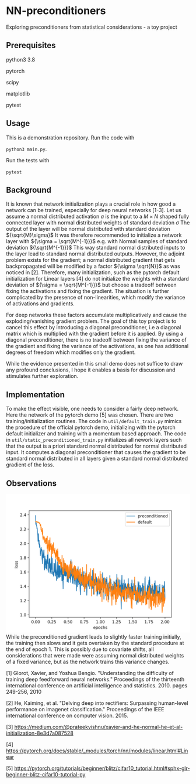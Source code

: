 # NN-preconditioners

Exploring preconditioners from statistical considerations - a toy project

## Prerequisites

python3 3.8

pytorch

scipy

matplotlib

pytest

## Usage

This is a demonstration repository. Run the code with

`python3 main.py`.

Run the tests with

`pytest`

## Background

It is known that network initialization plays a crucial role in how good a network can be trained, especially for deep neural networks [1-3].
Let us assume a normal distributed activation ${a}$ is the input to a ${M \times N}$ shaped fully connected layer with normal distributed weights of standard deviation ${\sigma}$
The output of the layer will be normal distributed with standard deviation ${\sqrt{M}\sigma}$
It was therefore recommended to initialize a network layer with ${\sigma = \sqrt{M^{-1}}}$ e.g. with Normal samples of standard deviation ${\sqrt{M^{-1}}}$
This way standard normal distributed inputs to the layer lead to standard normal distributed outputs.
However, the adjoint problem exists for the gradient; a normal distributed gradient that gets backpropagated will be modified by a factor ${\sigma \sqrt{N}}$ as was noticed in [2].
Therefore, many initialization, such as the pytorch default initialization for Linear layers [4] do not initialize the weights with a standard deviation of ${\sigma = \sqrt{M^{-1}}}$ but choose a tradeoff between fixing the activations and fixing the gradient. 
The situation is further complicated by the presence of non-linearities, which modify the variance of activations and gradients.

For deep networks these factors accumulate multiplicatively and cause the exploding/vanishing gradient problem.
The goal of this toy project is to cancel this effect by introducing a diagonal preconditioner, i.e a diagonal matrix which is multiplied with the gradient before it is applied.
By using a diagonal preconditioner, there is no tradeoff between fixing the variance of the gradient and fixing the variance of the activations, as one has additional degrees of freedom which modifies only the gradient.

While the evidence presented in this small demo does not suffice to draw any profound conclusions, I hope it enables a basis for discussion and stimulates further exploration.

## Implementation

To make the effect visible, one needs to consider a fairly deep network. 
Here the network of the pytorch demo [5] was chosen.
There are two training/initialization routines.
The code in `util/default_train.py` mimics the procedure of the official pytorch demo, initializing with the pytorch default initializer and training with a momentum based approach.
The code in `util/static_preconditioned_train.py` initializes all nework layers such that the output is a priori standard normal distributed for normal distributed input.
It computes a diagonal preconditioner that causes the gradient to be standard normal distributed in all layers given a standard normal distributed gradient of the loss.

## Observations

![Loss](loss.png)
While the preconditioned gradient leads to slightly faster training initially, the training then slows and it gets overtaken by the standard procedure at the end of epoch 1.
This is possibly due to covariate shifts, all considerations that were made were assuming normal distributed weights of a fixed variance, but as the network trains this variance changes.


[1] Glorot, Xavier, and Yoshua Bengio. "Understanding the difficulty of training deep feedforward neural networks." Proceedings of the thirteenth international conference on artificial intelligence and statistics. 2010.
  pages 249-256, 2010

[2] He, Kaiming, et al. "Delving deep into rectifiers: Surpassing human-level performance on imagenet classification." Proceedings of the IEEE international conference on computer vision. 2015.

[3] https://medium.com/@prateekvishnu/xavier-and-he-normal-he-et-al-initialization-8e3d7a087528

[4] https://pytorch.org/docs/stable/_modules/torch/nn/modules/linear.html#Linear

[5] https://pytorch.org/tutorials/beginner/blitz/cifar10_tutorial.html#sphx-glr-beginner-blitz-cifar10-tutorial-py
